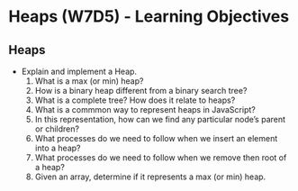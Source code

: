 Heaps (W7D5) - Learning Objectives
==================================

Heaps
-----

-   Explain and implement a Heap.
    1.  What is a max (or min) heap?
    2.  How is a binary heap different from a binary search tree?
    3.  What is a complete tree? How does it relate to heaps?
    4.  What is a commmon way to represent heaps in JavaScript?
    5.  In this representation, how can we find any particular node’s parent or children?
    6.  What processes do we need to follow when we insert an element into a heap?
    7.  What processes do we need to follow when we remove then root of a heap?
    8.  Given an array, determine if it represents a max (or min) heap.
